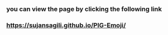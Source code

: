 ### you can view the page by clicking the following link
### https://sujansagili.github.io/PIG-Emoji/
